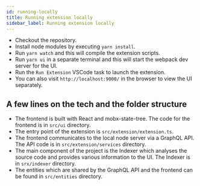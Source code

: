 ```yaml
---
id: running-locally
title: Running extension locally
sidebar_label: Running extension locally
---
```


-   Checkout the repository.
-   Install node modules by executing `yarn install`.
-   Run `yarn watch` and this will compile the extension scripts.
-   Run `yarn ui` in a separate terminal and this will start the webpack dev server for the UI.
-   Run the `Run Extension` VSCode task to launch the extension.
-   You can also visit `http://localhost:9000/` in the browser to view the UI separately.

## A few lines on the tech and the folder structure

-   The frontend is built with React and mobx-state-tree. The code for the frontend is in `src/ui` directory.
-   The entry point of the extension is `src/extension/extension.ts`.
-   The frontend communicates to the local node server via a GraphQL API. The API code is in `src/extension/services` directory.
-   The main component of the project is the Indexer which analyses the source code and provides various information to the UI. The Indexer is in `srx/indexer` directory.
-   The entities which are shared by the GraphQL API and the frontend can be found in `src/entities` directory.
